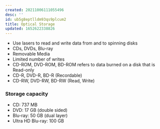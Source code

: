 ```yaml
---
created: 20211006111055496
desc: ''
id: ub5g8eptlldm93qs9plcum2
title: Optical Storage
updated: 1652622338826
---
```

   
   
- Use lasers to read and write data from and to spinning disks   
- CDs, DVDs, Blu-ray   
- Removable Media   
- Limited number of writes   
- CD-ROM, DVD-ROM, BD-ROM refers to data burned on a disk that is Read-only   
- CD-R, DVD-R, BD-R (Recordable)   
- CD-RW, DVD-RW, BD-RW (Read, Write)   
   
### Storage capacity   
   
   
- CD: 737 MB   
- DVD: 17 GB (double sided)   
- Blu-ray: 50 GB (dual layer)   
- Ultra HD Blu-ray: 100 GB